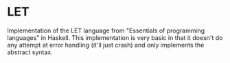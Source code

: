 # LET

Implementation of the LET language from "Essentials of programming languages" in Haskell.
This implementation is very basic in that it doesn't do any attempt at error handling (it'll just crash) and only implements the abstract syntax.
